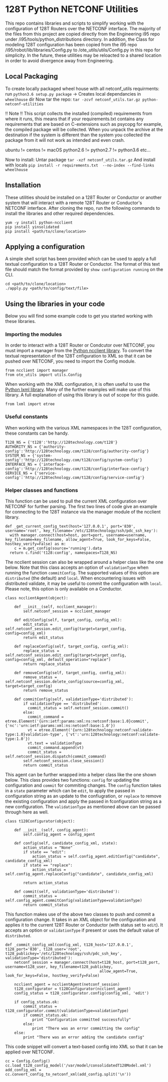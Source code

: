 # 128T Python NETCONF Utilities #
This repo contains libraries and scripts to simplify working with the configuration of 128T Routers over the NETCONF interface.  The majority of the files from this project are copied directly from the Engineering i95 repo under /i95/tools/python_distributions directory.  In addition, the Class for modeling 128T configuration has been copied from the i95 repo /i95/robot/lib/libraries/Config.py to /ote_utils/utils/Config.py in this repo for simplicity.  In the future, these utilities may be reloacted to a shared location in order to avoid divergence away from Engineering.

## Local Packaging ##
To create locally packaged wheel house with all netconf_utils requirments:
run `python3.6 setup.py package` -> Creates local dependancies in `wheelhouse` dir
Now tar the repo: `tar -zcvf netconf_utils.tar.gz python-netconf-utilities`

!! Note !!
This script collects the installed (compiled) requirements from where it runs, this means that if your requirements.txt contains any requirements that are based on C-extensions such as psycopg for example, the compiled package will be collected.
When you unpack the archive at the destination if the system is different than the system you collected the package from it will not work as intended and even crash.

ubuntu != centos != macOS
python2.6 != python2.7 != python3.6 etc...

Now to install: Untar package `tar -xzf netconf_utils.tar.gz`
And install with locals `pip install -r requirements.txt  --no-index --find-links wheelhouse`


## Installation ##
These utilities should be installed on a 128T Router or Conductor or another system that will interact with a remote 128T Router or Conductor's NETCONF interface.  After cloning the repo, run the following commands to install the libraries and other required dependencies.
```
yum -y install python-ncclient
pip install yinsolidated
pip install <path/to/clone/location>
```

## Applying a configuration ##
A simple shell script has been provided which can be used to apply a full textual configuration to a 128T Router or Conductor.  The format of this text file should match the format provided by `show configuration running` on the CLI.
```
cd <path/to/clone/location>
./apply.py <path/to/config/text/file>
```

## Using the libraries in your code ##
Below you will find some example code to get you started working with these libraries.

### Importing the modules ###
In order to interact with a 128T Router or Condcutor over NETCONF, you must import a manager from the [Python ncclient library](https://ncclient.readthedocs.io/en/latest/).  To convert the textual representation of the 128T cnfiguration to XML so that it can be pushed over NETCONF, you need to import the Config module.
```
from ncclient import manager
from ote_utils import utils.Config
```

When working with the XML configuration, it is often useful to use the [Python lxml library](http://lxml.de).  Many of the further examples will make use of this library.  A full explanation of using this library is out of scope for this guide.
```
from lxml import etree
```

### Useful constants ###
When working with the various XML namespaces in the 128T configuration, these constants can be handy.
```
T128_NS = {'t128':'http://128technology.com/t128'}
AUTHORITY_NS = {'authority-config':'http://128technology.com/t128/config/authority-config'}
SYSTEM_NS = {'system-config':'http://128technology.com/t128/config/system-config'}
INTERFACE_NS = {'interface-config':'http://128technology.com/t128/config/interface-config'}
SERVICE_NS = {'service-config':'http://128technology.com/t128/config/service-config'}
```

### Helper classes and functions ###
This function can be used to pull the current XML configuration over NETCONF for further parsing.  The first two lines of code give an example for connecting to the 128T instance via the manager module of the ncclient library.
```
def _get_current_config_text(host='127.0.0.1', port='830', username='root', key_filename='/etc/128technology/ssh/pdc_ssh_key'):
  with manager.connect(host=host, port=port, username=username, key_filename=key_filename, allow_agent=True, look_for_keys=False, hostkey_verify=False) as m:
    c = m.get_config(source='running').data
  return c.find('t128:config', namespaces=T128_NS)
```

The ncclient session can also be wrapped around a helper class like the one below.  Note that this class accepts an option of `validationType` when running the function `commitConfig`.  The supported values of this option are `distributed` (the default) and `local`.  When encountering issues with distributed validate, it may be useful to commit the configuration with `local`.  Please note, this option is only available on a Conductor.
```
class ncclientAgent(object):

    def __init__(self, ncclient_manager):
        self.netconf_session = ncclient_manager

    def editConfig(self, target_config, config_xml):
        edit_status = self.netconf_session.edit_config(target=target_config, config=config_xml)
        return edit_status

    def replaceConfig(self, target_config, config_xml):
        replace_status = self.netconf_session.edit_config(target=target_config, config=config_xml, default_operation="replace")
        return replace_status

    def removeConfig(self, target_config, config_xml):
        remove_status = self.netconf_session.delete_config(source=config_xml, target=target_config)
        return remove_status

    def commitConfig(self, validationType='distributed'):
        if validationType == 'distributed':
          commit_status = self.netconf_session.commit()
        else:
          commit_command = etree.Element('{urn:ietf:params:xml:ns:netconf:base:1.0}commit', {'nc':'urn:ietf:params:xml:ns:netconf:base:1.0'})
          vt = etree.Element('{urn:128technology:netconf:validate-type:1.0}validation-type', {'vt':'urn:128technology:netconf:validate-type:1.0'})
          vt.text = validationType
          commit_command.append(vt)
          commit_status = self.netconf_session.dispatch(commit_command)
        self.netconf_session.close_session()
        return commit_status
```

This agent can be further wrapped into a helper class like the one shown below.  This class provides two functions: `config` for updating the configuration and `commit` for commiting changes.  The `config` function takes in a `state` parameter which can be `edit`, to apply the passed in configuration string as an update to the confiugration, or `replace` to remove the existing configuration and apply the passed in fconfiguration string as a new configuration.  The `validationType` as mentioned above can be passed through here as well.
```
class t128Configurator(object):

    def __init__(self, config_agent):
        self.config_agent = config_agent

    def config(self, candidate_config_xml, state):
        action_status = "None"
        if state == "edit":
            action_status = self.config_agent.editConfig("candidate", candidate_config_xml)
        if state == "replace":
            action_status = self.config_agent.replaceConfig("candidate", candidate_config_xml)

        return action_status

    def commit(self, validationType='distributed'):
        commit_status = self.config_agent.commitConfig(validationType=validationType)
        return commit_status
```

This function makes use of the above two classes to push and commit a configuration change.  It takes in an XML object for the configuration and applies it to the current 128T Router or Conductor (with status set to `edit`).  It accepts an option or `validationType` if present or uses the default value of `distributed`.
```
def _commit_config_xml(config_xml, t128_host='127.0.0.1', t128_port='830', t128_user='root', t128_publickey='/etc/128technology/ssh/pdc_ssh_key', validationType='distributed'):
    netconf_session = manager.connect(host=t128_host, port=t128_port, username=t128_user, key_filename=t128_publickey,
                                          allow_agent=True, look_for_keys=False, hostkey_verify=False)

    ncclient_agent = ncclientAgent(netconf_session)
    t128_configurator = t128Configurator(ncclient_agent)
    config_status = t128_configurator.config(config_xml, 'edit')

    if config_status.ok:
        commit_status = t128_configurator.commit(validationType=validationType)
        if commit_status.ok:
            print "Configuration committed successfully"
        else:
            print "There was an error committing the config"
    else:
        print "There was an error adding the candidate config"
```

This code snippet will convert a text-based config into XML so that it can be applied over NETCONF.
```
cc = Config.Config()
cc.load_t128_config_model('/var/model/consolidatedT128Model.xml')
add_config_xml = cc.convert_config_to_netconf_xml(add_config.split('\n'))
```
